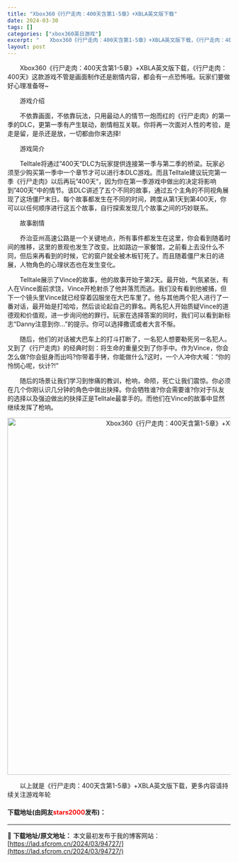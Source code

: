 ```yaml
---
title: "Xbox360《行尸走肉：400天含第1-5章》+XBLA英文版下载"
date: 2024-03-30
tags: []
categories: ["xbox360英日游戏"]
excerpt: "　　Xbox360《行尸走肉：400天含第1-5章》+XBLA英文版下载，《行尸走肉：400天》这款游戏不管是画面制作还是剧情内容，都会有一点恐怖哦。玩家们要做好心理准备呀~ 　　游戏介绍 　　不依靠画面，不依靠玩法，只用最动人的情节一炮而红的《行尸走肉》的第一季的DLC，更第一季有产生联动，剧情相&hellip;"
layout: post
---
```


 <p>　　Xbox360《行尸走肉：400天含第1-5章》+XBLA英文版下载，《行尸走肉：400天》这款游戏不管是画面制作还是剧情内容，都会有一点恐怖哦。玩家们要做好心理准备呀~</p> <p>　　游戏介绍</p> <p>　　不依靠画面，不依靠玩法，只用最动人的情节一炮而红的《行尸走肉》的第一季的DLC，更第一季有产生联动，剧情相互关联。你将再一次面对人性的考验，是走是留，是杀还是放，一切都由你来选择!</p> <p>　　游戏简介</p> <p>　　Telltale将通过&rdquo;400天&ldquo;DLC为玩家提供连接第一季与第二季的桥梁。玩家必须至少购买第一季中一个章节才可以进行本DLC游戏。而且Telltale建议玩完第一季《行尸走肉》以后再玩&rdquo;400天&ldquo;，因为你在第一季游戏中做出的决定将影响到&rdquo;400天&ldquo;中的情节。该DLC讲述了五个不同的故事，通过五个主角的不同视角展现了这场僵尸末日。每个故事都发生在不同的时间，跨度从第1天到第400天，你可以以任何顺序进行这五个故事，自行探索发现几个故事之间的巧妙联系。</p> <p>　　故事剧情</p> <p>　　乔治亚州高速公路是一个关键地点，所有事件都发生在这里，你会看到随着时间的推移，这里的景观也发生了改变。比如路边一家餐馆，之前看上去没什么不同，但后来再看到的时候，它的窗户就全被木板钉死了。而且随着僵尸末日的进展，人物角色的心理状态也在发生变化。</p> <p>　　Telltale展示了Vince的故事，他的故事开始于第2天。最开始，气氛紧张，有人在Vince面前求饶，Vince开枪射杀了他并落荒而逃。我们没有看到他被捕，但下一个镜头里Vince就已经穿着囚服坐在大巴车里了。他与其他两个犯人进行了一番对话，最开始是打哈哈，然后谈论起自己的罪名。两名犯人开始质疑Vince的道德观和价值观，进一步询问他的罪行。玩家在选择答案的同时，我们可以看到新标志&ldquo;Danny注意到你...&rdquo;的提示。你可以选择撒谎或者大言不惭。</p> <p>　　随后，他们的对话被大巴车上的打斗打断了，一名犯人想要勒死另一名犯人。又到了《行尸走肉》的经典时刻：将生命的重量交到了你手中。作为Vince，你会怎么做?你会挺身而出吗?你带着手铐，你能做什么?这时，一个人冲你大喊：&ldquo;你的怜悯心呢，伙计?!&rdquo;</p> <p>　　随后的场景让我们学习到惨痛的教训，枪响，命陨，死亡让我们震惊。你必须在几个你刚认识几分钟的角色中做出抉择。你会牺牲谁?你会需要谁?你对于队友的选择以及强迫做出的抉择正是Telltale最拿手的。而他们在Vince的故事中显然继续发挥了枪响。</p> <p align="center"><img align="" border="0" src="https://lad.sfcrom.cn/wp-content/uploads/2024/03/20240330_6607d47f9f2ed.jpg" width="806" alt="Xbox360《行尸走肉：400天含第1-5章》+XBLA英文版下载" /></p> <p>　　以上就是《行尸走肉：400天含第1-5章》+XBLA英文版下载，更多内容请持续关注游戏年轮</p> <p><h4>下载地址(由网友<font color="red">stars2000</font>发布)：</h4></p> 

---
📖 **下载地址/原文地址：** 本文最初发布于我的博客网站：[https://lad.sfcrom.cn/2024/03/94727/](https://lad.sfcrom.cn/2024/03/94727/)
